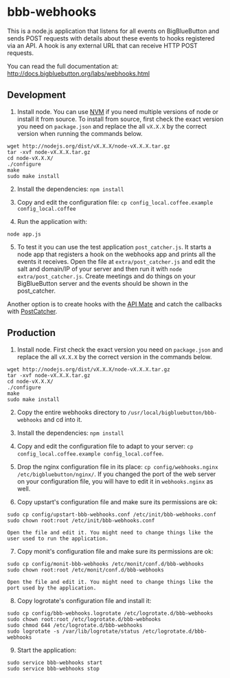 bbb-webhooks
============

This is a node.js application that listens for all events on BigBlueButton and sends POST requests with details about these events to hooks registered via an API. A hook is any external URL that can receive HTTP POST requests.

You can read the full documentation at: http://docs.bigbluebutton.org/labs/webhooks.html


Development
-----------

1. Install node. You can use [NVM](https://github.com/creationix/nvm) if you need multiple versions of node or install it from source. To install from source, first check the exact version you need on `package.json` and replace the all `vX.X.X` by the correct version when running the commands below.

~~~
wget http://nodejs.org/dist/vX.X.X/node-vX.X.X.tar.gz
tar -xvf node-vX.X.X.tar.gz
cd node-vX.X.X/
./configure
make
sudo make install
~~~

2. Install the dependencies: `npm install`

3. Copy and edit the configuration file: `cp config_local.coffee.example config_local.coffee`

4. Run the application with:

~~~
node app.js
~~~

5. To test it you can use the test application `post_catcher.js`. It starts a node app that
  registers a hook on the webhooks app and prints all the events it receives. Open the file
  at `extra/post_catcher.js` and edit the salt and domain/IP of your server and then run it
  with `node extra/post_catcher.js`. Create meetings and do things on your BigBlueButton server
  and the events should be shown in the post_catcher.

  Another option is to create hooks with the [API Mate](http://mconf.github.io/api-mate/) and
  catch the callbacks with [PostCatcher](http://postcatcher.in/).

Production
----------

1. Install node. First check the exact version you need on `package.json` and replace the all `vX.X.X` by the correct version in the commands below.

~~~
wget http://nodejs.org/dist/vX.X.X/node-vX.X.X.tar.gz
tar -xvf node-vX.X.X.tar.gz
cd node-vX.X.X/
./configure
make
sudo make install
~~~

2. Copy the entire webhooks directory to `/usr/local/bigbluebutton/bbb-webhooks` and cd into it.

3. Install the dependencies: `npm install`

4. Copy and edit the configuration file to adapt to your server: `cp config_local.coffee.example config_local.coffee`.

5. Drop the nginx configuration file in its place: `cp config/webhooks.nginx /etc/bigbluebutton/nginx/`.
   If you changed the port of the web server on your configuration file, you will have to edit it in `webhooks.nginx` as well.

6. Copy upstart's configuration file and make sure its permissions are ok:

~~~
sudo cp config/upstart-bbb-webhooks.conf /etc/init/bbb-webhooks.conf
sudo chown root:root /etc/init/bbb-webhooks.conf
~~~

    Open the file and edit it. You might need to change things like the user used to run the application.

7. Copy monit's configuration file and make sure its permissions are ok:

~~~
sudo cp config/monit-bbb-webhooks /etc/monit/conf.d/bbb-webhooks
sudo chown root:root /etc/monit/conf.d/bbb-webhooks
~~~

    Open the file and edit it. You might need to change things like the port used by the application.

8. Copy logrotate's configuration file and install it:

~~~
sudo cp config/bbb-webhooks.logrotate /etc/logrotate.d/bbb-webhooks
sudo chown root:root /etc/logrotate.d/bbb-webhooks
sudo chmod 644 /etc/logrotate.d/bbb-webhooks
sudo logrotate -s /var/lib/logrotate/status /etc/logrotate.d/bbb-webhooks
~~~

9. Start the application:

~~~
sudo service bbb-webhooks start
sudo service bbb-webhooks stop
~~~
